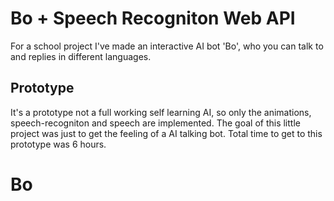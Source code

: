 # Bo + Speech Recogniton Web API

For a school project I've made an interactive AI bot 'Bo', who you can talk to and replies in different languages.

## Prototype

It's a prototype not a full working self learning AI, so only the animations, speech-recogniton and speech are implemented. The goal of this little project was just to get the feeling of a AI talking bot. Total time to get to this prototype was 6 hours.
# Bo
